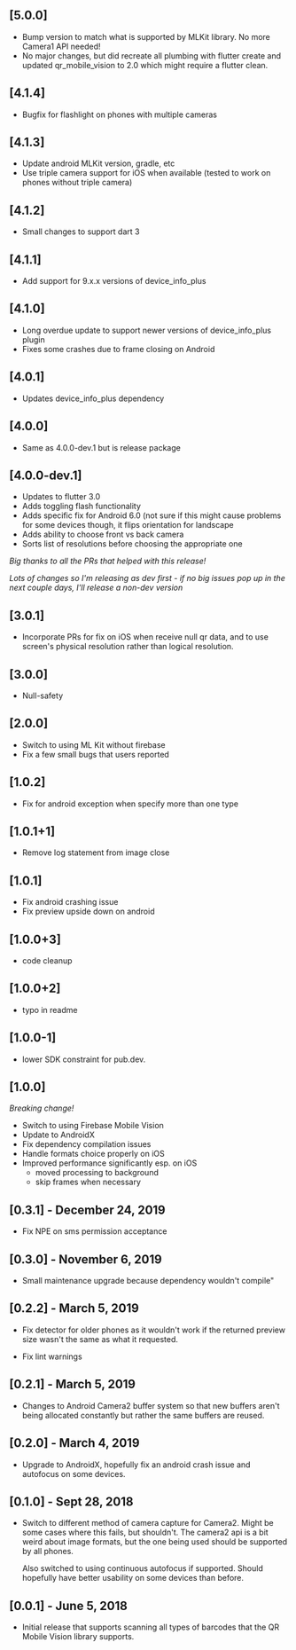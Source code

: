 ## [5.0.0]
* Bump version to match what is supported by MLKit library.
  No more Camera1 API needed!
* No major changes, but did recreate all plumbing with
  flutter create and updated qr_mobile_vision to 2.0
  which might require a flutter clean.

## [4.1.4]
* Bugfix for flashlight on phones with multiple cameras

## [4.1.3]
* Update android MLKit version, gradle, etc
* Use triple camera support for iOS when available
  (tested to work on phones without triple camera)

## [4.1.2]
* Small changes to support dart 3

## [4.1.1]
* Add support for 9.x.x versions of device_info_plus

## [4.1.0]
* Long overdue update to support newer versions of device_info_plus plugin
* Fixes some crashes due to frame closing on Android

## [4.0.1]
* Updates device_info_plus dependency

## [4.0.0]
* Same as 4.0.0-dev.1 but is release package

## [4.0.0-dev.1]
* Updates to flutter 3.0
* Adds toggling flash functionality
* Adds specific fix for Android 6.0 (not sure if this might cause problems for some devices though,
  it flips orientation for landscape
* Adds ability to choose front vs back camera
* Sorts list of resolutions before choosing the appropriate one

_Big thanks to all the PRs that helped with this release!_

_Lots of changes so I'm releasing as dev first - if no big issues pop up in the next couple days, I'll release a non-dev version_

## [3.0.1]
* Incorporate PRs for fix on iOS when receive null qr data, and to
  use screen's physical resolution rather than logical resolution.

## [3.0.0]
* Null-safety

## [2.0.0]
* Switch to using ML Kit without firebase
* Fix a few small bugs that users reported

## [1.0.2]
* Fix for android exception when specify more than one type

## [1.0.1+1]
* Remove log statement from image close

## [1.0.1]
* Fix android crashing issue
* Fix preview upside down on android

## [1.0.0+3]
* code cleanup

## [1.0.0+2]
* typo in readme

## [1.0.0-1]
* lower SDK constraint for pub.dev.

## [1.0.0] 
_Breaking change!_
* Switch to using Firebase Mobile Vision
* Update to AndroidX
* Fix dependency compilation issues
* Handle formats choice properly on iOS
* Improved performance significantly esp. on iOS
    * moved processing to background
    * skip frames when necessary

## [0.3.1] - December 24, 2019
* Fix NPE on sms permission acceptance

## [0.3.0] - November 6, 2019
* Small maintenance upgrade because dependency wouldn't compile"

## [0.2.2] - March 5, 2019

* Fix detector for older phones as it wouldn't work if the returned preview size
  wasn't the same as what it requested.
  
* Fix lint warnings

## [0.2.1] - March 5, 2019

* Changes to Android Camera2 buffer system so that new buffers aren't being allocated constantly
  but rather the same buffers are reused.

## [0.2.0] - March 4, 2019

* Upgrade to AndroidX, hopefully fix an android crash issue and autofocus on some devices.

## [0.1.0] - Sept 28, 2018

* Switch to different method of camera capture for Camera2. Might be
  some cases where this fails, but shouldn't. The camera2 api is a bit weird
  about image formats, but the one being used should be supported by all phones.

  Also switched to using continuous autofocus if supported. Should hopefully 
  have better usability on some devices than before.

## [0.0.1] - June 5, 2018

* Initial release that supports scanning all types of barcodes
  that the QR Mobile Vision library supports.
